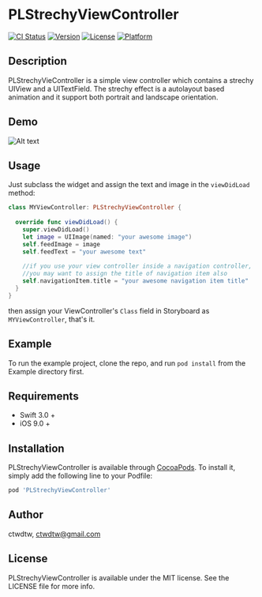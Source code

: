# PLStrechyViewController

[![CI Status](http://img.shields.io/travis/ctwdtw/PLStrechyViewController.svg?style=flat)](https://travis-ci.org/ctwdtw/PLStrechyViewController)
[![Version](https://img.shields.io/cocoapods/v/PLStrechyViewController.svg?style=flat)](http://cocoapods.org/pods/PLStrechyViewController)
[![License](https://img.shields.io/cocoapods/l/PLStrechyViewController.svg?style=flat)](http://cocoapods.org/pods/PLStrechyViewController)
[![Platform](https://img.shields.io/cocoapods/p/PLStrechyViewController.svg?style=flat)](http://cocoapods.org/pods/PLStrechyViewController)

## Description
PLStrechyVieController is a simple view controller which contains a strechy UIView and a UITextField. The strechy effect is a autolayout based animation and it support both portrait and landscape orientation.

## Demo

![Alt text](/Example/PLStrechyVC.gif?raw=true "PLStrechyVC Demo")

## Usage

Just subclass the widget and assign the text and image in the `viewDidLoad` method:
```Swift
class MYViewController: PLStrechyViewController {
  
  override func viewDidLoad() {
    super.viewDidLoad()
    let image = UIImage(named: "your awesome image")
    self.feedImage = image
    self.feedText = "your awesome text"
    
    //if you use your view controller inside a navigation controller, 
    //you may want to assign the title of navigation item also
    self.navigationItem.title = "your awesome navigation item title"
  }
}
``` 
then assign your ViewController's `Class` field in Storyboard as `MYViewController`, that's it.

## Example

To run the example project, clone the repo, and run `pod install` from the Example directory first.

## Requirements

* Swift 3.0 +
* iOS 9.0 +

## Installation

PLStrechyViewController is available through [CocoaPods](http://cocoapods.org). To install
it, simply add the following line to your Podfile:

```ruby
pod 'PLStrechyViewController'
```

## Author

ctwdtw, ctwdtw@gmail.com

## License

PLStrechyViewController is available under the MIT license. See the LICENSE file for more info.
